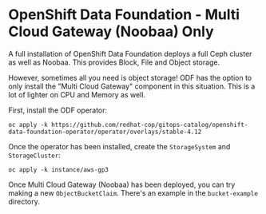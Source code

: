 # OpenShift Data Foundation - Multi Cloud Gateway (Noobaa) Only

A full installation of OpenShift Data Foundation deploys a full Ceph cluster as well as Noobaa.  This provides Block, File and Object storage.

However, sometimes all you need is object storage!  ODF has the option to only install the "Multi Cloud Gateway" component in this situation.  This is a lot of lighter on CPU and Memory as well.

First, install the ODF operator:

```
oc apply -k https://github.com/redhat-cop/gitops-catalog/openshift-data-foundation-operator/operator/overlays/stable-4.12
```

Once the operator has been installed, create the `StorageSystem` and `StorageCluster`:

```
oc apply -k instance/aws-gp3
```

Once Multi Cloud Gateway (Noobaa) has been deployed, you can try making a new `ObjectBucketClaim`.  There's an example in the `bucket-example` directory.